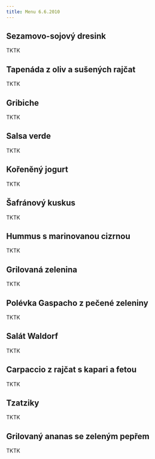 ```yaml
---
title: Menu 6.6.2010
---
```


## Sezamovo-sojový dresink

TKTK

## Tapenáda z oliv a sušených rajčat

TKTK

## Gribiche

TKTK

## Salsa verde

TKTK

## Kořeněný jogurt

TKTK

## Šafránový kuskus

TKTK

## Hummus s marinovanou cizrnou

TKTK

## Grilovaná zelenina

TKTK

## Polévka Gaspacho z pečené zeleniny

TKTK

## Salát Waldorf

TKTK

## Carpaccio z rajčat s kapari a fetou

TKTK

## Tzatziky

TKTK

## Grilovaný ananas se zeleným pepřem

TKTK
